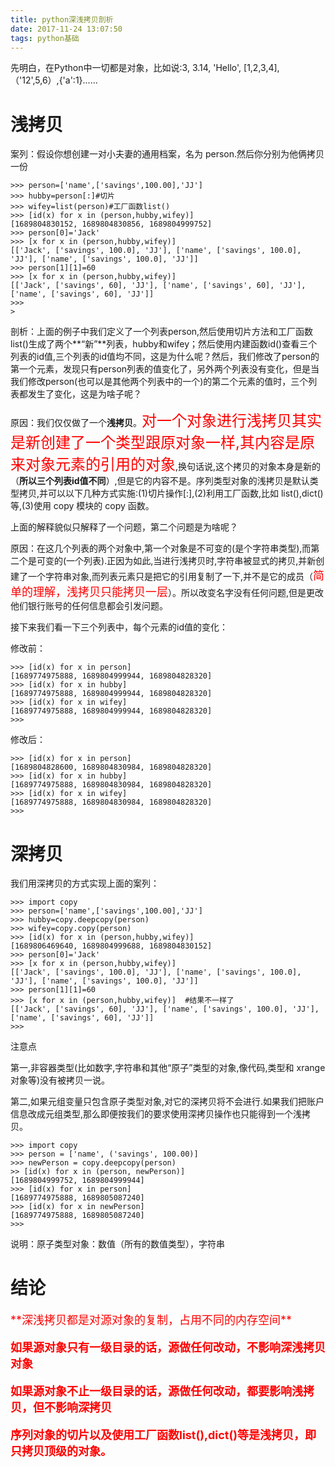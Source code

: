 ```yaml
---
title: python深浅拷贝剖析
date: 2017-11-24 13:07:50
tags: python基础
---
```

先明白，在Python中一切都是对象，比如说:3, 3.14, 'Hello', [1,2,3,4],（'12',5,6）,{'a':1}......
# 浅拷贝

案列：假设你想创建一对小夫妻的通用档案，名为 person.然后你分别为他俩拷贝一份

	>>> person=['name',['savings',100.00],'JJ']
	>>> hubby=person[:]#切片
	>>> wifey=list(person)#工厂函数list()
	>>> [id(x) for x in (person,hubby,wifey)]
	[1689804830152, 1689804830856, 1689804999752]
	>>> person[0]='Jack'
	>>> [x for x in (person,hubby,wifey)]
	[['Jack', ['savings', 100.0], 'JJ'], ['name', ['savings', 100.0], 'JJ'], ['name', ['savings', 100.0], 'JJ']]
	>>> person[1][1]=60
	>>> [x for x in (person,hubby,wifey)]
	[['Jack', ['savings', 60], 'JJ'], ['name', ['savings', 60], 'JJ'], ['name', ['savings', 60], 'JJ']]
	>>>
	>
<!--more-->

剖析：上面的例子中我们定义了一个列表person,然后使用切片方法和工厂函数list()生成了两个**“新”**列表，hubby和wifey；然后使用内建函数id()查看三个列表的id值,三个列表的id值均不同，这是为什么呢？然后，我们修改了person的第一个元素，发现只有person列表的值变化了，另外两个列表没有变化，但是当我们修改person(也可以是其他两个列表中的一个)的第二个元素的值时，三个列表都发生了变化，这是为啥子呢？

原因：我们仅仅做了一个**浅拷贝**。<font size=5 color=red>对一个对象进行浅拷贝其实是新创建了一个类型跟原对象一样,其内容是原来对象元素的引用的对象</font>,换句话说,这个拷贝的对象本身是新的（**所以三个列表id值不同**）,但是它的内容不是。序列类型对象的浅拷贝是默认类型拷贝,并可以以下几种方式实施:(1)切片操作[:],(2)利用工厂函数,比如 list(),dict()等,(3)使用 copy 模块的 copy 函数。

上面的解释貌似只解释了一个问题，第二个问题是为啥呢？

原因：在这几个列表的两个对象中,第一个对象是不可变的(是个字符串类型),而第二个是可变的(一个列表).正因为如此,当进行浅拷贝时,字符串被显式的拷贝,并新创建了一个字符串对象,而列表元素只是把它的引用复制了一下,并不是它的成员（<font size=4 color=red>简单的理解，浅拷贝只能拷贝一层</font>）。所以改变名字没有任何问题,但是更改他们银行账号的任何信息都会引发问题。

接下来我们看一下三个列表中，每个元素的id值的变化：

修改前：

	>>> [id(x) for x in person]
	[1689774975888, 1689804999944, 1689804828320]
	>>> [id(x) for x in hubby]
	[1689774975888, 1689804999944, 1689804828320]
	>>> [id(x) for x in wifey]
	[1689774975888, 1689804999944, 1689804828320]
	>>>

修改后：

	>>> [id(x) for x in person]
	[1689804828600, 1689804830984, 1689804828320]
	>>> [id(x) for x in hubby]
	[1689774975888, 1689804830984, 1689804828320]
	>>> [id(x) for x in wifey]
	[1689774975888, 1689804830984, 1689804828320]
	>>>

# 深拷贝

我们用深拷贝的方式实现上面的案列：

	>>> import copy
	>>> person=['name',['savings',100.00],'JJ']
	>>> hubby=copy.deepcopy(person)
	>>> wifey=copy.copy(person)
	>>> [id(x) for x in (person,hubby,wifey)]
	[1689806469640, 1689804999688, 1689804830152]
	>>> person[0]='Jack'
	>>> [x for x in (person,hubby,wifey)]
	[['Jack', ['savings', 100.0], 'JJ'], ['name', ['savings', 100.0], 'JJ'], ['name', ['savings', 100.0], 'JJ']]
	>>> person[1][1]=60
	>>> [x for x in (person,hubby,wifey)]  #结果不一样了
	[['Jack', ['savings', 60], 'JJ'], ['name', ['savings', 100.0], 'JJ'], ['name', ['savings', 60], 'JJ']]
	>>>

注意点

第一,非容器类型(比如数字,字符串和其他“原子”类型的对象,像代码,类型和 xrange 对象等)没有被拷贝一说。

第二,如果元组变量只包含原子类型对象,对它的深拷贝将不会进行.如果我们把账户信息改成元组类型,那么即便按我们的要求使用深拷贝操作也只能得到一个浅拷贝。
	
	>>> import copy
	>>> person = ['name', ('savings', 100.00)]
	>>> newPerson = copy.deepcopy(person)
	>> [id(x) for x in (person, newPerson)]
	[1689804999752, 1689804999944]
	>>> [id(x) for x in person]
	[1689774975888, 1689805087240]
	>>> [id(x) for x in newPerson]
	[1689774975888, 1689805087240]
	>>>

说明：原子类型对象：数值（所有的数值类型），字符串

# 结论

<font size=4 color=red>
**深浅拷贝都是对源对象的复制，占用不同的内存空间**

**如果源对象只有一级目录的话，源做任何改动，不影响深浅拷贝对象**

**如果源对象不止一级目录的话，源做任何改动，都要影响浅拷贝，但不影响深拷贝**

**序列对象的切片以及使用工厂函数list(),dict()等是浅拷贝，即只拷贝顶级的对象。**
</font>